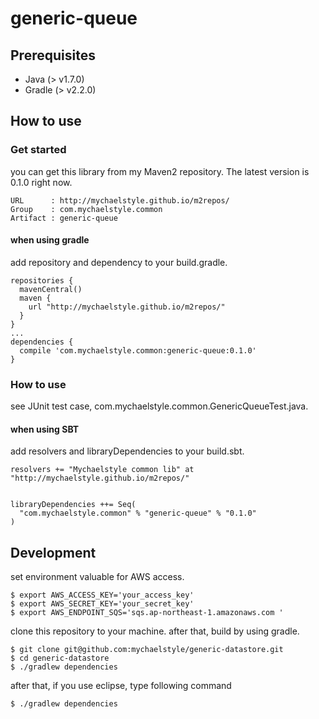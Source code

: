 generic-queue
=================================

## Prerequisites

* Java (> v1.7.0)
* Gradle (> v2.2.0)

## How to use

### Get started

you can get this library from my Maven2 repository.
The latest version is 0.1.0 right now.

```
URL      : http://mychaelstyle.github.io/m2repos/
Group    : com.mychaelstyle.common
Artifact : generic-queue
```

#### when using gradle

add repository and dependency to your build.gradle.

```
repositories {
  mavenCentral()
  maven {
    url "http://mychaelstyle.github.io/m2repos/"
  }
}
...
dependencies {
  compile 'com.mychaelstyle.common:generic-queue:0.1.0'
}
```

### How to use

see JUnit test case, com.mychaelstyle.common.GenericQueueTest.java.

#### when using SBT

add resolvers and libraryDependencies to your build.sbt.

```
resolvers += "Mychaelstyle common lib" at "http://mychaelstyle.github.io/m2repos/"


libraryDependencies ++= Seq(
  "com.mychaelstyle.common" % "generic-queue" % "0.1.0"
)
```


## Development

set environment valuable for AWS access.

```
$ export AWS_ACCESS_KEY='your_access_key'
$ export AWS_SECRET_KEY='your_secret_key'
$ export AWS_ENDPOINT_SQS='sqs.ap-northeast-1.amazonaws.com '
```

clone this repository to your machine.
after that, build by using gradle.

```
$ git clone git@github.com:mychaelstyle/generic-datastore.git
$ cd generic-datastore
$ ./gradlew dependencies
```

after that, if you use eclipse, type following command

```
$ ./gradlew dependencies
```